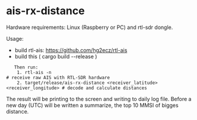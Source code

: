 # ais-rx-distance

Hardware requirements:
   Linux (Raspberry or PC) and rtl-sdr dongle.

Usage:
  * build rtl-ais: https://github.com/hg2ecz/rtl-ais
  * build this ( cargo build --release )

```
   Then run:
    1. rtl-ais -n                                                              # receive raw AIS with RTL-SDR hardware
    2. target/release/ais-rx-distance <receiver_latitude> <receiver_longitude> # decode and calculate distances
```
The result will be printing to the screen and writing to daily log file.
Before a new day (UTC) will be written a summarize, the top 10 MMSI of bigges distance.
